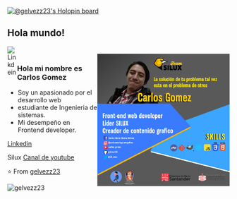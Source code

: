 [![@gelvezz23's Holopin board](https://holopin.io/api/user/board?user=gelvezz23)](https://holopin.io/@gelvezz23)

## Hola mundo! 
</h2>

<a href="https://www.linkedin.com/in/carlos-mario-g%C3%B3mez-gelvez-07888a116/">
  <img align="left" alt="Linkdein" width="22px" src="https://cdn.jsdelivr.net/npm/simple-icons@v3/icons/linkedin.svg" />
</a>

<br />
<img align="right" alt="GIF" width="300px" src="https://raw.githubusercontent.com/gelvezz23/gelvezz23/master/src/assets/img/carlos.png" />

### Hola mi nombre es Carlos Gomez
- Soy un apasionado por el desarrollo web
- estudiante de Ingenieria de sistemas. 
- Mi desempeño en Frontend developer.
 
 [Linkedin](https://www.linkedin.com/in/carlosmariogomezg/)
 
 
 Silux [Canal de youtube](https://www.youtube.com/channel/UC4sY2EC2d9rgAeGSw7iwjbg)
 
 
 
⭐️ From [gelvezz23](https://github.com/gelvezz23)

![gelvezz23](https://github-readme-stats.vercel.app/api?username=gelvezz23&show_icons=true&theme=radical)
